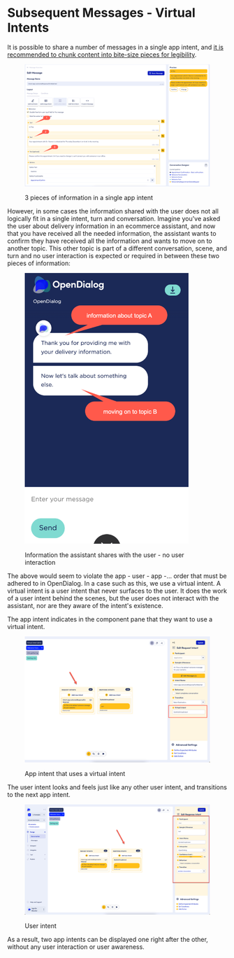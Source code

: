 # Subsequent Messages - Virtual Intents

It is possible to share a number of messages in a single app intent, and [it is recommended to chunk content into bite-size pieces for legibility](../best-practices/designing-in-opendialog/messages-best-practices.md).&#x20;

<figure><img src="../.gitbook/assets/2023-05-23_14-09-08.png" alt=""><figcaption><p>3 pieces of information in a single app intent</p></figcaption></figure>

However, in some cases the information shared with the user does not all logically fit in a single intent, turn and conversation. Imagine you've asked the user about delivery information in an ecommerce assistant, and now that you have received all the needed information, the assistant wants to confirm they have received all the information and wants to move on to another topic. This other topic is part of a different conversation, scene, and turn and no user interaction is expected or required in between these two pieces of information:&#x20;

&#x20;

<figure><img src="../.gitbook/assets/2023-05-23_14-14-16.png" alt="" width="375"><figcaption><p>Information the assistant shares with the user - no user interaction</p></figcaption></figure>

The above would seem to violate the app - user - app -... order that must be adhered to in OpenDialog. In a case such as this, we use a virtual intent. A virtual intent is a user intent that never surfaces to the user. It does the work of a user intent behind the scenes, but the user does not interact with the assistant, nor are they aware of the intent's existence.

The app intent indicates in the component pane that they want to use a virtual intent.&#x20;

<figure><img src="../.gitbook/assets/2023-05-23_14-19-32.png" alt=""><figcaption><p>App intent that uses a virtual intent</p></figcaption></figure>

The user intent looks and feels just like any other user intent, and transitions to the next app intent.&#x20;

<figure><img src="../.gitbook/assets/2023-05-23_14-21-42.png" alt=""><figcaption><p>User intent</p></figcaption></figure>

As a result, two app intents can be displayed one right after the other, without any user interaction or user awareness.&#x20;

